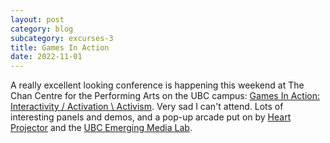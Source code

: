 ```yaml
---
layout: post
category: blog
subcategory: excurses-3
title: Games In Action
date: 2022-11-01
---
```


A really excellent looking conference is happening this weekend at The Chan Centre for the Performing Arts on the UBC campus: [Games In Action: Interactivity / Activation \ Activism](https://gamesinaction.squarespace.com/). Very sad I can't attend. Lots of interesting panels and demos, and a pop-up arcade put on by [Heart Projector](http://heartprojector.com/) and the [UBC Emerging Media Lab](https://eml.ubc.ca/).
